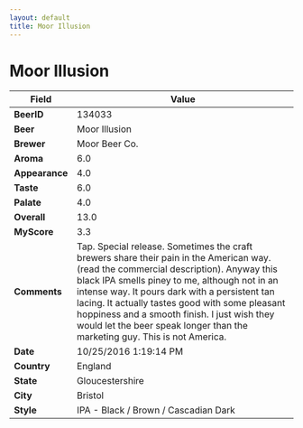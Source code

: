 ```yaml
---
layout: default
title: Moor Illusion
---
```


# Moor Illusion

| Field         | Value     |
|---------------|-----------|
| **BeerID** | 134033 |
| **Beer** | Moor Illusion |
| **Brewer** | Moor Beer Co. |
| **Aroma** | 6.0 |
| **Appearance** | 4.0 |
| **Taste** | 6.0 |
| **Palate** | 4.0 |
| **Overall** | 13.0 |
| **MyScore** | 3.3 |
| **Comments** | Tap. Special release. Sometimes the craft brewers share their pain in the American way. &#40;read the commercial description&#41;. Anyway this black IPA smells piney to me, although not in an intense way. It pours dark with a persistent tan lacing. It actually tastes good with some pleasant hoppiness and a smooth finish. I just wish they would let the beer speak longer than the marketing guy. This is not America. |
| **Date** | 10/25/2016 1:19:14 PM |
| **Country** | England |
| **State** | Gloucestershire |
| **City** | Bristol |
| **Style** | IPA - Black / Brown / Cascadian Dark |
